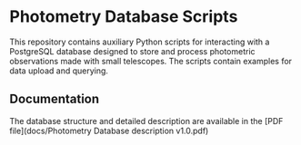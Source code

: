 # Photometry Database Scripts

This repository contains auxiliary Python scripts for interacting with a PostgreSQL database designed to store and process photometric observations made with small telescopes. 
The scripts contain examples for data upload and querying.

## Documentation

The database structure and detailed description are available in the [PDF file](docs/Photometry Database description v1.0.pdf)

